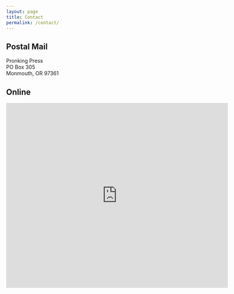 ```yaml
---
layout: page
title: Contact
permalink: /contact/
---
```



## Postal Mail
Pronking Press<br>
PO Box 305<br>
Monmouth, OR  97361

## Online

<iframe src="https://docs.google.com/forms/d/e/1FAIpQLSf6A5RPmeAPE9zNb64anL_WLm0OeHZULZDPai7S5bI_XIkf_Q/viewform?embedded=true" width="600" height="500" frameborder="0" marginheight="0" marginwidth="0">Loading...</iframe>
